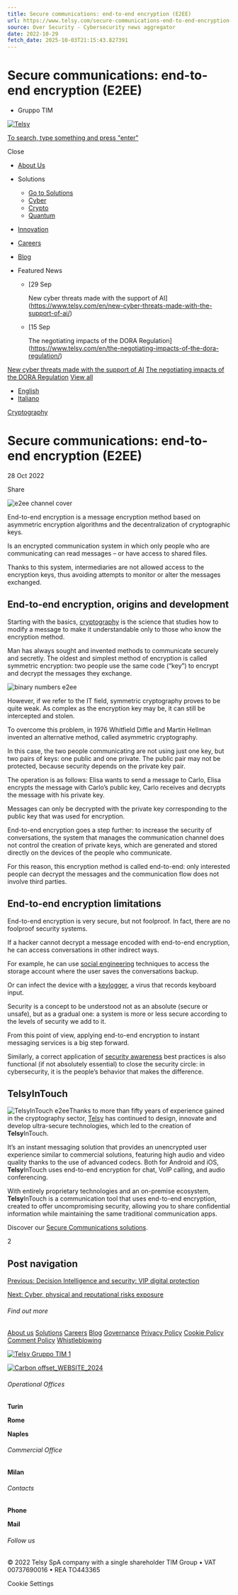 ```yaml
---
title: Secure communications: end-to-end encryption (E2EE)
url: https://www.telsy.com/secure-communications-end-to-end-encryption-e2ee/
source: Over Security - Cybersecurity news aggregator
date: 2022-10-29
fetch_date: 2025-10-03T21:15:43.827391
---
```


# Secure communications: end-to-end encryption (E2EE)

* Gruppo TIM

[![Telsy](https://www.telsy.com/wp-content/themes/telsy/images/Logo-Telsy-TIM-blu.png)](https://www.telsy.com/en/homepage/)

[To search, type something and press "enter"](/?s=)

Close

* [About Us](https://www.telsy.com/en/about-us/)
* Solutions
  + [Go to Solutions](https://www.telsy.com/en/solutions/)
  + [Cyber](https://www.telsy.com/en/solutions/cyber-eng/)
  + [Crypto](https://www.telsy.com/en/solutions/crypto-eng/)
  + [Quantum](https://www.telsy.com/en/solutions/quantum-eng/)
* [Innovation](https://www.telsy.com/en/innovation/)
* [Careers](https://www.telsy.com/en/careers/)
* [Blog](https://www.telsy.com/en/blog/)

* Featured News
  + [29 Sep

    New cyber threats made with the support of AI](https://www.telsy.com/en/new-cyber-threats-made-with-the-support-of-ai/)
  + [15 Sep

    The negotiating impacts of the DORA Regulation](https://www.telsy.com/en/the-negotiating-impacts-of-the-dora-regulation/)

[New cyber threats made with the support of AI](https://www.telsy.com/en/new-cyber-threats-made-with-the-support-of-ai/)
[The negotiating impacts of the DORA Regulation](https://www.telsy.com/en/the-negotiating-impacts-of-the-dora-regulation/)
[View all](https://www.telsy.com/en/blog/)

* [English](https://www.telsy.com/en/secure-communications-end-to-end-encryption-e2ee/)
* [Italiano](https://www.telsy.com/comunicazioni-sicure-la-crittografia-end-to-end-e2ee/)

[Cryptography](https://www.telsy.com/en/category/cryptography/)

# Secure communications: end-to-end encryption (E2EE)

28 Oct 2022

Share

![e2ee channel cover](https://www.telsy.com/wp-content/uploads/2022/10/e2ee-channel-cover-scaled.webp)

End-to-end encryption is a message encryption method based on asymmetric encryption algorithms and the decentralization of cryptographic keys.

Is an encrypted communication system in which only people who are communicating can read messages – or have access to shared files.

Thanks to this system, intermediaries are not allowed access to the encryption keys, thus avoiding attempts to monitor or alter the messages exchanged.

## End-to-end encryption, origins and development

Starting with the basics, [cryptography](https://www.telsy.com/solutions/crypto/) is the science that studies how to modify a message to make it understandable only to those who know the encryption method.

Man has always sought and invented methods to communicate securely and secretly. The oldest and simplest method of encryption is called symmetric encryption: two people use the same code (“key”) to encrypt and decrypt the messages they exchange.

![binary numbers e2ee](https://www.telsy.com/wp-content/uploads/2022/10/binary-numbers-e2ee.webp)

However, if we refer to the IT field, symmetric cryptography proves to be quite weak. As complex as the encryption key may be, it can still be intercepted and stolen.

To overcome this problem, in 1976 Whitfield Diffie and Martin Hellman invented an alternative method, called asymmetric cryptography.

In this case, the two people communicating are not using just one key, but two pairs of keys: one public and one private. The public pair may not be protected, because security depends on the private key pair.

The operation is as follows: Elisa wants to send a message to Carlo, Elisa encrypts the message with Carlo’s public key, Carlo receives and decrypts the message with his private key.

Messages can only be decrypted with the private key corresponding to the public key that was used for encryption.

End-to-end encryption goes a step further: to increase the security of conversations, the system that manages the communication channel does not control the creation of private keys, which are generated and stored directly on the devices of the people who communicate.

For this reason, this encryption method is called end-to-end: only interested people can decrypt the messages and the communication flow does not involve third parties.

## End-to-end encryption limitations

End-to-end encryption is very secure, but not foolproof. In fact, there are no foolproof security systems.

If a hacker cannot decrypt a message encoded with end-to-end encryption, he can access conversations in other indirect ways.

For example, he can use [social engineering](https://www.telsy.com/the-social-engineering/) techniques to access the storage account where the user saves the conversations backup.

Or can infect the device with a [keylogger](https://en.wikipedia.org/wiki/Keystroke_logging), a virus that records keyboard input.

Security is a concept to be understood not as an absolute (secure or unsafe), but as a gradual one: a system is more or less secure according to the levels of security we add to it.

From this point of view, applying end-to-end encryption to instant messaging services is a big step forward.

Similarly, a correct application of [security awareness](https://www.telsy.com/security-awareness-how-to-avoid-the-dangers-of-cybersecurity-with-telsyskills/) best practices is also functional (if not absolutely essential) to close the security circle: in cybersecurity, it is the people’s behavior that makes the difference.

## TelsyInTouch

![TelsyInTouch e2ee](https://www.telsy.com/wp-content/uploads/2022/10/TelsyInTouch-e2ee.webp)Thanks to more than fifty years of experience gained in the cryptography sector, [Telsy](https://www.telsy.com/) has continued to design, innovate and develop ultra-secure technologies, which led to the creation of **Telsy**InTouch.

It’s an instant messaging solution that provides an unencrypted user experience similar to commercial solutions, featuring high audio and video quality thanks to the use of advanced codecs. Both for Android and iOS, **Telsy**InTouch uses end-to-end encryption for chat, VoIP calling, and audio conferencing.

With entirely proprietary technologies and an on-premise ecosystem, **Telsy**InTouch is a communication tool that uses end-to-end encryption, created to offer uncompromising security, allowing you to share confidential information while maintaining the same traditional communication apps.

Discover our [Secure Communications solutions](https://www.telsy.com/solutions/crypto/#secure-communications).

2

## Post navigation

[Previous: Decision Intelligence and security: VIP digital protection](https://www.telsy.com/en/decision-intelligence-and-security-vip-digital-protection/)

[Next: Cyber, physical and reputational risks exposure](https://www.telsy.com/en/cyber-physical-and-reputational-risks-exposure/)

###### Find out more

[About us](/about-us)
[Solutions](/solutions)
[Careers](/careers)
[Blog](/blog)
[Governance](/en/governance)
[Privacy Policy](/en/privacy-policy)
[Cookie Policy](/en/cookie-policy)
 [Comment Policy](/it/comment-policy/)
 [Whistleblowing](https://www.telsy.com/whistleblowing/)

[![Telsy Gruppo TIM 1](https://www.telsy.com/wp-content/uploads/2024/03/Telsy-Gruppo-TIM-1-300x159.jpg)](https://www.gruppotim.it/it.html)

[![Carbon offset_WEBSITE_2024](https://www.telsy.com/wp-content/uploads/Carbon-offset_WEBSITE_2024-300x125.png)](https://www.reteclima.it/en/progetti/tim-carbon-neutrality-of-gruppo-tim-websites-2024/)

###### Operational Offices

**Turin**

**Rome**

**Naples**

###### Commercial Office

**Milan**

###### Contacts

**Phone**

**Mail**

###### Follow us

© 2022 Telsy SpA company with a single shareholder TIM Group • VAT 00737690016 • REA TO443365

Cookie Settings